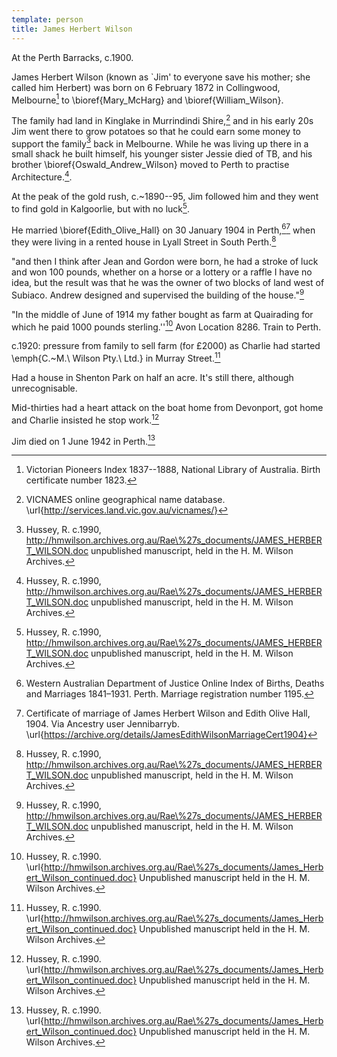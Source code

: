 ```yaml
---
template: person
title: James Herbert Wilson
---
```


At the Perth Barracks, c.1900.

James Herbert Wilson (known as `Jim' to everyone save his mother; she called him Herbert)
was born on 6 February 1872 in Collingwood, Melbourne[^VicPioneers] to \bioref{Mary_McHarg} and \bioref{William_Wilson}.

The family had land in Kinglake in Murrindindi Shire,[^VicNames]
and in his early 20s Jim went there to grow potatoes so that he could earn some money to support the family[^rae1] back in Melbourne.
While he was living up there in a small shack he built himself, his younger sister Jessie died of TB,
and his brother \bioref{Oswald_Andrew_Wilson} moved to Perth to practise Architecture.[^rae1].

At the peak of the gold rush, c.~1890--95, Jim followed him and they went to find gold in Kalgoorlie, but with no luck[^rae1].

He married \bioref{Edith_Olive_Hall} on 30 January 1904 in Perth,[^JimEdithMarriage][^JimEdithMarriageCert]
when they were living in a rented house in Lyall Street in South Perth.[^rae1]

"and then I think after Jean and Gordon were born, he had a stroke of luck and won 100 pounds, whether on a horse or a lottery or a raffle I have no idea, but the result was that he was the owner of two blocks of land west of Subiaco. Andrew designed and supervised the building of the house."[^rae1]

"In the middle of June of 1914 my father bought as farm at Quairading for which he paid 1000 pounds sterling.''[^rae2]
Avon Location 8286. Train to Perth.

c.1920: pressure from family to sell farm (for £2000) as Charlie had started \emph{C.~M.\ Wilson Pty.\ Ltd.} in Murray Street.[^rae2]

Had a house in Shenton Park on half an acre. It's still there, although unrecognisable.

Mid-thirties had a heart attack on the boat home from Devonport, got home and Charlie insisted he stop work.[^rae2]

Jim died on 1 June 1942 in Perth.[^rae2]

[^VicPioneers]:
	Victorian Pioneers Index 1837--1888, National Library of Australia.
	Birth certificate number 1823.

[^VicNames]:
	VICNAMES online geographical name database.
	\url{http://services.land.vic.gov.au/vicnames/}

[^JimEdithMarriage]:
	Western Australian Department of Justice Online Index of Births, Deaths and Marriages 1841–1931.
	Perth. Marriage registration number 1195.

[^JimEdithMarriageCert]:
	Certificate of marriage of James Herbert Wilson and Edith Olive Hall, 1904.
	Via Ancestry user Jennibarryb.
	\url{https://archive.org/details/JamesEdithWilsonMarriageCert1904}

[^rae2]:
	Hussey, R. c.1990.
	\url{http://hmwilson.archives.org.au/Rae\%27s_documents/James_Herbert_Wilson_continued.doc}
	Unpublished manuscript held in the H. M. Wilson Archives.

[^rae1]:
	Hussey, R. c.1990, http://hmwilson.archives.org.au/Rae\%27s_documents/JAMES_HERBERT_WILSON.doc
	unpublished manuscript, held in the  H. M. Wilson Archives.
